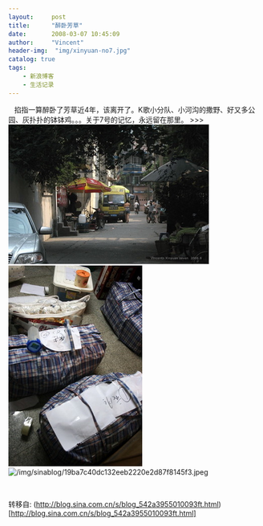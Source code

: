 ```yaml
---
layout:     post
title:      "醉卧芳草"
date:       2008-03-07 10:45:09
author:     "Vincent"
header-img:  "img/xinyuan-no7.jpg"
catalog: true
tags:
    - 新浪博客
    - 生活记录
---
```



  
掐指一算醉卧了芳草近4年，该离开了。K歌小分队、小河沟的撒野、好又多公园、灰扑扑的钵钵鸡。。。关于7号的记忆，永远留在那里。
<img>&gt;<img>&gt;<img>&gt;
![/img/sinablog/f0eb17781c778efd8bd314bf4528a50b.jpeg](/img/sinablog/f0eb17781c778efd8bd314bf4528a50b.jpeg)
![/img/sinablog/97195937a3abf6f901d6bf21d24fa580.jpeg](/img/sinablog/97195937a3abf6f901d6bf21d24fa580.jpeg)
![/img/sinablog/19ba7c40dc132eeb2220e2d87f8145f3.jpeg](/img/sinablog/19ba7c40dc132eeb2220e2d87f8145f3.jpeg)

 





转移自: (http://blog.sina.com.cn/s/blog_542a3955010093ft.html)[http://blog.sina.com.cn/s/blog_542a3955010093ft.html]